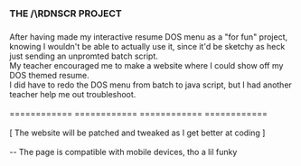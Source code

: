 <h3 align="left">THE /\RDNSCR PROJECT</h3>

###

<p align="left">After having made my interactive resume DOS menu as a "for fun" project, knowing I wouldn't be able to actually use it, since it'd be sketchy as heck just sending an unpromted batch script. <br>
  My teacher encouraged me to make a website where I could show off my DOS themed resume. <br>
  I did have to redo the DOS menu from batch to java script, but I had another teacher help me out troubleshoot. <br>
  <br>============ ============ ============ ============<br>
  <br>[ The website will be patched and tweaked as I get better at coding ]<br>
  <br>-- The page is compatible with mobile devices, tho a lil funky</p>

###

